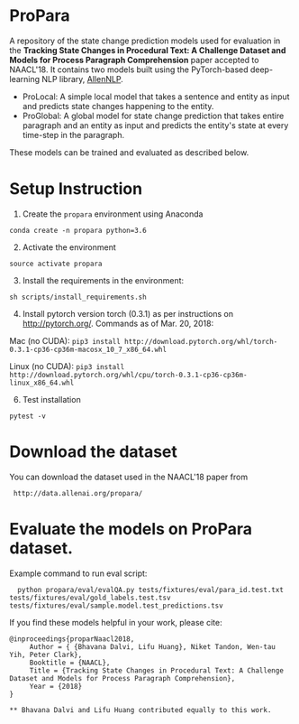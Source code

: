 # ProPara
A repository of the state change prediction models used for evaluation in the __Tracking State Changes in Procedural Text: A Challenge Dataset and Models for Process Paragraph Comprehension__ paper accepted to NAACL'18. It contains
two models built using the PyTorch-based deep-learning NLP library, [AllenNLP](http://allennlp.org/).

 * ProLocal: A simple local model that takes a sentence and entity as input and predicts state changes happening to the entity. 
 * ProGlobal: A global model for state change prediction that takes entire paragraph and an entity as input and predicts the entity's state at every time-step in the paragraph. 
 
These models can be trained and evaluated as described below.

# Setup Instruction

1. Create the `propara` environment using Anaconda

  ```
  conda create -n propara python=3.6
  ```

2. Activate the environment

  ```
  source activate propara
  ```

3. Install the requirements in the environment: 

  ```
  sh scripts/install_requirements.sh
  ```

4. Install pytorch version torch (0.3.1) as per instructions on <http://pytorch.org/>. 
   Commands as of Mar. 20, 2018:

  Mac (no CUDA): `pip3 install http://download.pytorch.org/whl/torch-0.3.1-cp36-cp36m-macosx_10_7_x86_64.whl`

  Linux   (no CUDA): `pip3 install http://download.pytorch.org/whl/cpu/torch-0.3.1-cp36-cp36m-linux_x86_64.whl `


6. Test installation

 ```
 pytest -v
 ```


# Download the dataset
You can download the dataset used in the NAACL'18 paper from 
  ```
   http://data.allenai.org/propara/
  ``` 

# Evaluate the models on ProPara dataset.
Example command to run eval script:
   ```
     python propara/eval/evalQA.py tests/fixtures/eval/para_id.test.txt tests/fixtures/eval/gold_labels.test.tsv tests/fixtures/eval/sample.model.test_predictions.tsv
   ```

If you find these models helpful in your work, please cite:
```
@inproceedings{proparNaacl2018,
     Author = { {Bhavana Dalvi, Lifu Huang}, Niket Tandon, Wen-tau Yih, Peter Clark},
     Booktitle = {NAACL},
     Title = {Tracking State Changes in Procedural Text: A Challenge Dataset and Models for Process Paragraph Comprehension},
     Year = {2018}
}

** Bhavana Dalvi and Lifu Huang contributed equally to this work.
```
